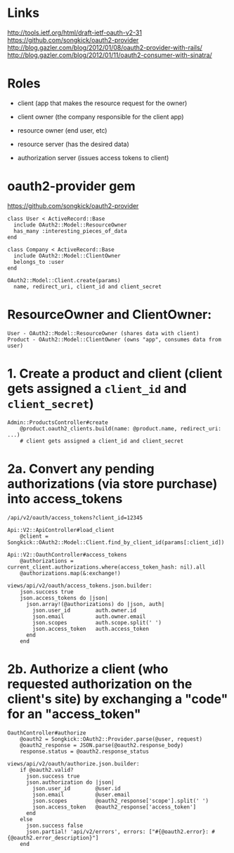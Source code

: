 # Links

http://tools.ietf.org/html/draft-ietf-oauth-v2-31
https://github.com/songkick/oauth2-provider
http://blog.gazler.com/blog/2012/01/08/oauth2-provider-with-rails/
http://blog.gazler.com/blog/2012/01/11/oauth2-consumer-with-sinatra/

# Roles

* client (app that makes the resource request for the owner)
* client owner (the company responsible for the client app)

* resource owner (end user, etc)
* resource server (has the desired data)

* authorization server (issues access tokens to client)

# oauth2-provider gem

https://github.com/songkick/oauth2-provider

    class User < ActiveRecord::Base
      include OAuth2::Model::ResourceOwner
      has_many :interesting_pieces_of_data
    end

    class Company < ActiveRecord::Base
      include OAuth2::Model::ClientOwner
      belongs_to :user
    end

    OAuth2::Model::Client.create(params)
      name, redirect_uri, client_id and client_secret


# ResourceOwner and ClientOwner:

    User - OAuth2::Model::ResourceOwner (shares data with client)
    Product - OAuth2::Model::ClientOwner (owns "app", consumes data from user)

# 1. Create a product and client (client gets assigned a `client_id` and `client_secret`)

    Admin::ProductsController#create
        @product.oauth2_clients.build(name: @product.name, redirect_uri: ...)
        # client gets assigned a client_id and client_secret

# 2a. Convert any pending authorizations (via store purchase) into access_tokens

    /api/v2/oauth/access_tokens?client_id=12345

    Api::V2::ApiController#load_client
        @client = Songkick::OAuth2::Model::Client.find_by_client_id(params[:client_id])

    Api::V2::OauthController#access_tokens
        @authorizations = current_client.authorizations.where(access_token_hash: nil).all
        @authorizations.map(&:exchange!)

    views/api/v2/oauth/access_tokens.json.builder:
        json.success true
        json.access_tokens do |json|
          json.array!(@authorizations) do |json, auth|
            json.user_id        auth.owner.id
            json.email          auth.owner.email
            json.scopes         auth.scope.split(' ')
            json.access_token   auth.access_token
          end
        end

# 2b. Authorize a client (who requested authorization on the client's site) by exchanging a "code" for an "access_token"

    OauthController#authorize
        @oauth2 = Songkick::OAuth2::Provider.parse(@user, request)
        @oauth2_response = JSON.parse(@oauth2.response_body)
        response.status = @oauth2.response_status

    views/api/v2/oauth/authorize.json.builder:
        if @oauth2.valid?
          json.success true
          json.authorization do |json|
            json.user_id        @user.id
            json.email          @user.email
            json.scopes         @oauth2_response['scope'].split(' ')
            json.access_token   @oauth2_response['access_token']
          end
        else
          json.success false
          json.partial! 'api/v2/errors', errors: ["#{@oauth2.error}: #{@oauth2.error_description}"]
        end